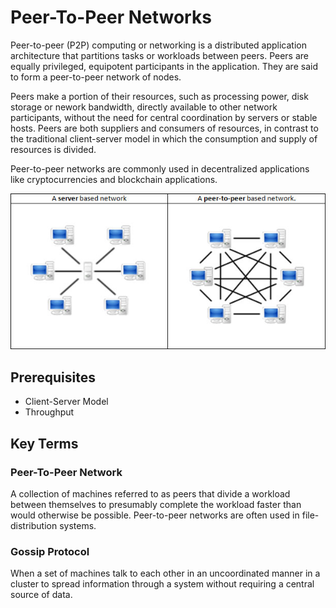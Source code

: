 # Peer-To-Peer Networks
Peer-to-peer (P2P) computing or networking is a distributed application architecture that partitions tasks or workloads between peers. Peers are equally privileged, equipotent participants in the application. They are said to form a peer-to-peer network of nodes. 

Peers make a portion of their resources, such as processing power, disk storage or nework bandwidth, directly available to other network participants, without the need for central coordination by servers or stable hosts. Peers are both suppliers and consumers of resources, in contrast to the traditional client-server model in which the consumption and supply of resources is divided. 

Peer-to-peer networks are commonly used in decentralized applications like cryptocurrencies and blockchain applications.

![Peer-to-Peer Network](./p2p-networks.jpg)

## Prerequisites  
* Client-Server Model
* Throughput

## Key Terms  
### Peer-To-Peer Network  
A collection of machines referred to as peers that divide a workload between themselves to presumably complete the workload faster than would otherwise be possible. Peer-to-peer networks are often used in file-distribution systems.  

### Gossip Protocol  
When a set of machines talk to each other in an uncoordinated manner in a cluster to spread information through a system without requiring a central source of data.  